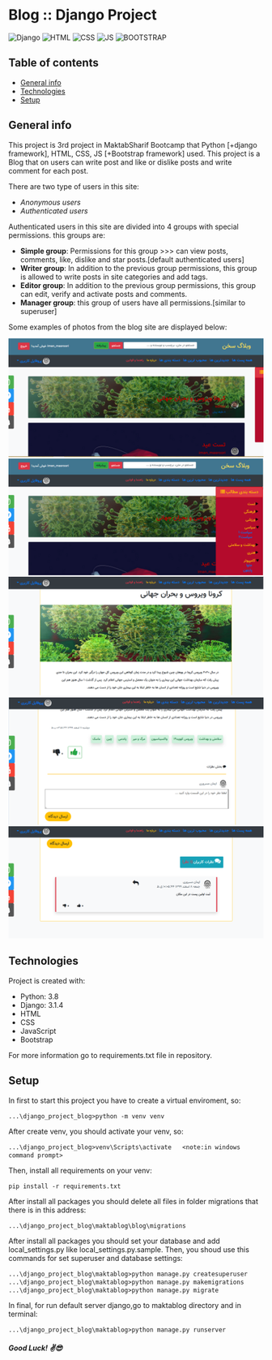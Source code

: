 
# Blog :: Django Project
![Django](https://img.shields.io/badge/django-blog-green) ![HTML](https://img.shields.io/badge/HTML-blog-red) ![CSS](https://img.shields.io/badge/CSS-blog-blue)
![JS](https://img.shields.io/badge/JS-blog-orange) ![BOOTSTRAP](https://img.shields.io/badge/Bootstrap-blog-purple)
## Table of contents
* [General info](#general-info)
* [Technologies](#technologies)
* [Setup](#setup)

## General info

This project is 3rd project in MaktabSharif Bootcamp that Python [+django framework], HTML, CSS, JS [+Bootstrap framework] used.
This project is a Blog that on users can write post and like or dislike posts and write comment for each post.

There are two type of users in this site:
* _Anonymous users_
* _Authenticated users_

Authenticated users in this site are divided into 4 groups with special permissions. this groups are:

* __Simple group__: Permissions for this group >>> can view posts, comments, like, dislike and star posts.[default authenticated users]
* __Writer group__: In addition to the previous group permissions, this group is allowed to write posts in site categories and add tags.
* __Editor group__: In addition to the previous group permissions, this group can edit, verify and activate posts and comments. 
* __Manager group__: this group of users have all permissions.[similar to superuser]


Some examples of photos from the blog site are displayed below:


<img src="maktablog/media/default/main_page.png"> <img src="maktablog/media/default/categories.png">
<img src="maktablog/media/default/post1.png"> <img src="maktablog/media/default/tagsLike.png"> <img src="maktablog/media/default/comment.png"> 

## Technologies
Project is created with:
* Python: 3.8
* Django: 3.1.4
* HTML
* CSS
* JavaScript
* Bootstrap


For more information go to requirements.txt file in repository.

	
## Setup

In first to start this project you have to create a virtual enviroment, so:
```
...\django_project_blog>python -m venv venv
```
After create venv, you should activate your venv, so:
```
...\django_project_blog>venv\Scripts\activate   <note:in windows command prompt>
```
Then, install all requirements on your venv:
```
pip install -r requirements.txt
```
After install all packages you should delete all files in folder migrations that there is in this address:
```
...\django_project_blog\maktablog\blog\migrations
```
After install all packages you should set your database and add local_settings.py like local_settings.py.sample.
Then, you shoud use this commands for set superuser and database settings:
```
...\django_project_blog\maktablog>python manage.py createsuperuser
...\django_project_blog\maktablog>python manage.py makemigrations
...\django_project_blog\maktablog>python manage.py migrate

```
In final, for run default server django,go to maktablog directory and in terminal:

```
...\django_project_blog\maktablog>python manage.py runserver
```


##### Good Luck! :v::sunglasses:



